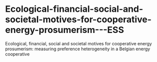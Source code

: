 # Ecological-financial-social-and-societal-motives-for-cooperative-energy-prosumerism---ESS
Ecological, financial, social and societal motives for cooperative energy prosumerism: measuring preference heterogeneity in a Belgian energy cooperative
